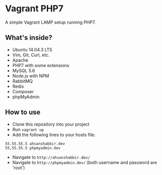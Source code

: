 # Vagrant PHP7 

A simple Vagrant LAMP setup running PHP7.

## What's inside?

- Ubuntu 14.04.3 LTS 
- Vim, Git, Curl, etc.
- Apache
- PHP7 with some extensions
- MySQL 5.6
- Node.js with NPM
- RabbitMQ
- Redis
- Composer
- phpMyAdmin

## How to use

- Clone this repository into your project
- Run ``vagrant up``
- Add the following lines to your hosts file:
````
55.55.55.5 ahsanshabbir.dev
55,55.55.5 phpmyadmin.dev
````
- Navigate to ``http://ahsanshabbir.dev/`` 
- Navigate to ``http://phpmyadmin.dev/`` (both username and password are 'root')
